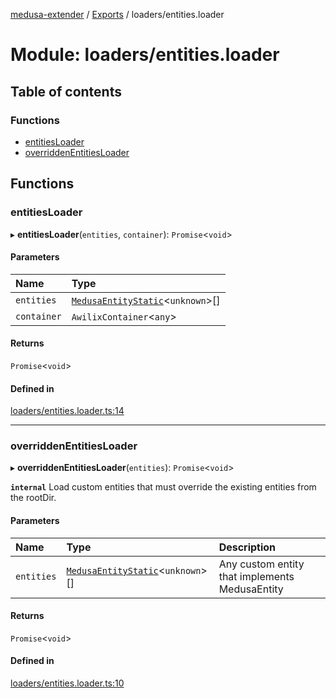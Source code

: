 [medusa-extender](../README.md) / [Exports](../modules.md) / loaders/entities.loader

# Module: loaders/entities.loader

## Table of contents

### Functions

- [entitiesLoader](loaders_entities_loader.md#entitiesloader)
- [overriddenEntitiesLoader](loaders_entities_loader.md#overriddenentitiesloader)

## Functions

### entitiesLoader

▸ **entitiesLoader**(`entities`, `container`): `Promise`<`void`\>

#### Parameters

| Name | Type |
| :------ | :------ |
| `entities` | [`MedusaEntityStatic`](../interfaces/types.MedusaEntityStatic.md)<`unknown`\>[] |
| `container` | `AwilixContainer`<`any`\> |

#### Returns

`Promise`<`void`\>

#### Defined in

[loaders/entities.loader.ts:14](https://github.com/adrien2p/medusa-extender/blob/badcc5e/src/loaders/entities.loader.ts#L14)

___

### overriddenEntitiesLoader

▸ **overriddenEntitiesLoader**(`entities`): `Promise`<`void`\>

**`internal`**
Load custom entities that must override the existing entities from the rootDir.

#### Parameters

| Name | Type | Description |
| :------ | :------ | :------ |
| `entities` | [`MedusaEntityStatic`](../interfaces/types.MedusaEntityStatic.md)<`unknown`\>[] | Any custom entity that implements MedusaEntity |

#### Returns

`Promise`<`void`\>

#### Defined in

[loaders/entities.loader.ts:10](https://github.com/adrien2p/medusa-extender/blob/badcc5e/src/loaders/entities.loader.ts#L10)
